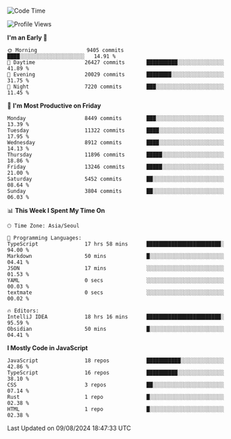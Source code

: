 <!--START_SECTION:waka-->
![Code Time](http://img.shields.io/badge/Code%20Time-6%2C531%20hrs%2051%20mins-blue)

![Profile Views](http://img.shields.io/badge/Profile%20Views-0-blue)

**I'm an Early 🐤** 

```text
🌞 Morning                9405 commits        ████░░░░░░░░░░░░░░░░░░░░░   14.91 % 
🌆 Daytime                26427 commits       ██████████░░░░░░░░░░░░░░░   41.89 % 
🌃 Evening                20029 commits       ████████░░░░░░░░░░░░░░░░░   31.75 % 
🌙 Night                  7220 commits        ███░░░░░░░░░░░░░░░░░░░░░░   11.45 % 
```
📅 **I'm Most Productive on Friday** 

```text
Monday                   8449 commits        ███░░░░░░░░░░░░░░░░░░░░░░   13.39 % 
Tuesday                  11322 commits       ████░░░░░░░░░░░░░░░░░░░░░   17.95 % 
Wednesday                8912 commits        ████░░░░░░░░░░░░░░░░░░░░░   14.13 % 
Thursday                 11896 commits       █████░░░░░░░░░░░░░░░░░░░░   18.86 % 
Friday                   13246 commits       █████░░░░░░░░░░░░░░░░░░░░   21.00 % 
Saturday                 5452 commits        ██░░░░░░░░░░░░░░░░░░░░░░░   08.64 % 
Sunday                   3804 commits        ██░░░░░░░░░░░░░░░░░░░░░░░   06.03 % 
```


📊 **This Week I Spent My Time On** 

```text
🕑︎ Time Zone: Asia/Seoul

💬 Programming Languages: 
TypeScript               17 hrs 58 mins      ████████████████████████░   94.00 % 
Markdown                 50 mins             █░░░░░░░░░░░░░░░░░░░░░░░░   04.41 % 
JSON                     17 mins             ░░░░░░░░░░░░░░░░░░░░░░░░░   01.53 % 
YAML                     0 secs              ░░░░░░░░░░░░░░░░░░░░░░░░░   00.03 % 
textmate                 0 secs              ░░░░░░░░░░░░░░░░░░░░░░░░░   00.02 % 

🔥 Editors: 
IntelliJ IDEA            18 hrs 16 mins      ████████████████████████░   95.59 % 
Obsidian                 50 mins             █░░░░░░░░░░░░░░░░░░░░░░░░   04.41 % 
```

**I Mostly Code in JavaScript** 

```text
JavaScript               18 repos            ███████████░░░░░░░░░░░░░░   42.86 % 
TypeScript               16 repos            ██████████░░░░░░░░░░░░░░░   38.10 % 
CSS                      3 repos             ██░░░░░░░░░░░░░░░░░░░░░░░   07.14 % 
Rust                     1 repo              █░░░░░░░░░░░░░░░░░░░░░░░░   02.38 % 
HTML                     1 repo              █░░░░░░░░░░░░░░░░░░░░░░░░   02.38 % 
```




 Last Updated on 09/08/2024 18:47:33 UTC
<!--END_SECTION:waka-->
